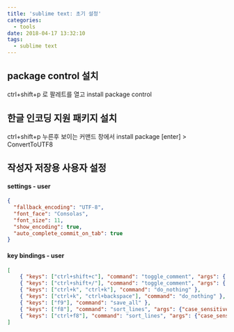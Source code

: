 ```yaml
---
title: 'sublime text: 초기 설정'
categories:
  - tools
date: 2018-04-17 13:32:10
tags:
  - sublime text
---
```


## package control 설치
ctrl+shift+p 로 팔레트를 열고 install package control

## 한글 인코딩 지원 패키지 설치
ctrl+shift+p 누른후 보이는 커맨드 창에서 install package [enter] > ConvertToUTF8

## 작성자 저장용 사용자 설정

#### settings - user
```json
{
  "fallback_encoding": "UTF-8",
  "font_face": "Consolas",
  "font_size": 11,
  "show_encoding": true,
  "auto_complete_commit_on_tab": true
}
```

#### key bindings - user
```json
[
	{ "keys": ["ctrl+shift+c"], "command": "toggle_comment", "args": { "block": false } },
	{ "keys": ["ctrl+shift+/"], "command": "toggle_comment", "args": { "block": true } },
	{ "keys": ["ctrl+k", "ctrl+k"], "command": "do_nothing" },
	{ "keys": ["ctrl+k", "ctrl+backspace"], "command": "do_nothing" },
	{ "keys": ["f9"], "command": "save_all" },
	{ "keys": ["f8"], "command": "sort_lines", "args": {"case_sensitive": false} },
	{ "keys": ["ctrl+f8"], "command": "sort_lines", "args": {"case_sensitive": true} }
]
```
